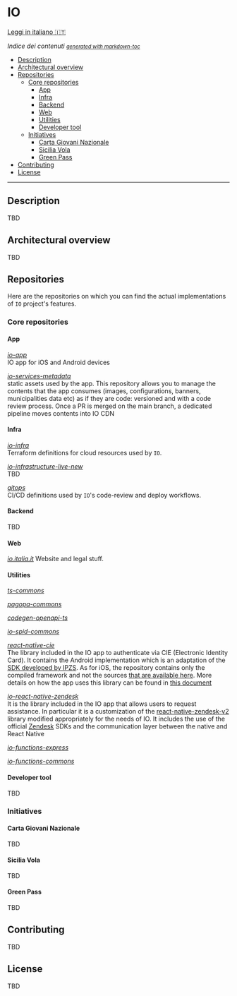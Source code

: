 # IO
[Leggi in italiano 🇮🇹](README.md)

*Indice dei contenuti* <small><i><a href='http://ecotrust-canada.github.io/markdown-toc/'>generated with markdown-toc</a></i></small>
- [Description](#description)
- [Architectural overview](#architectural-overview)
- [Repositories](#repositories)
  * [Core repositories](#core-repositories)
    + [App](#app)
    + [Infra](#infra)
    + [Backend](#backend)
    + [Web](#web)
    + [Utilities](#utilities)
    + [Developer tool](#developer-tool)
  * [Initiatives](#iniziatives)
    + [Carta Giovani Nazionale](#carta-giovani-nazionale)
    + [Sicilia Vola](#sicilia-vola)
    + [Green Pass](#green-pass)
- [Contributing](#contributing)
- [License](#license)


----

## Description
TBD
## Architectural overview
TBD

## Repositories
Here are the repositories on which you can find the actual implementations of `IO` project's features.


### Core repositories
#### App
*[io-app](https://github.com/pagopa/io-app)* <br/>IO app for iOS and Android devices

*[io-services-metadata](https://github.com/pagopa/io-services-metadata)* <br/>
static assets used by the app.
This repository allows you to manage the contents that the app consumes (images, configurations, banners, municipalities data etc)
as if they are code: versioned and with a code review process. Once a PR is merged on the main branch, a dedicated pipeline
moves contents into IO CDN

#### Infra
*[io-infra](https://github.com/pagopa/io-infra)* <br/>Terraform definitions for cloud resources used by `IO`.

*[io-infrastructure-live-new](https://github.com/pagopa/io-infrastructure-live-new)* <br/> TBD

*[gitops](https://github.com/pagopa/gitops)* <br/>CI/CD definitions used by `IO`'s code-review and deploy workflows.
#### Backend
TBD

#### Web
*[io.italia.it](https://github.com/pagopa/io-infra)* Website and legal stuff.

#### Utilities
*[ts-commons](https://github.com/pagopa/ts-commons)*

*[pagopa-commons](https://github.com/pagopa/pagopa-commons)*

*[codegen-openapi-ts](https://github.com/pagopa/codegen-openapi-ts)*

*[io-spid-commons](https://github.com/pagopa/io-spid-commons)*

*[react-native-cie](https://github.com/pagopa/io-cie-sdk)* <br/>
The library included in the IO app to authenticate via CIE (Electronic Identity Card). It contains the Android implementation which is an adaptation of the [SDK developed by IPZS](https://github.com/italia/cieid-android-sdk). 
As for iOS, the repository contains only the compiled framework and not the sources [that are available here](https://github.com/pagopa/io-cie-ios-sdk). More details on how the app uses this library can be found in [this document](https://github.com/pagopa/io/blob/add-io-app-repo/assets/docs/io-app-cie.pdf)

*[io-react-native-zendesk](https://github.com/pagopa/io-react-native-zendesk)* <br/>
It is the library included in the IO app that allows users to request assistance. 
In particular it is a customization of the [react-native-zendesk-v2](https://github.com/Saranshmalik/react-native-zendesk) library modified appropriately for the needs of IO. 
It includes the use of the official [Zendesk](https://www.zendesk.com/) SDKs and the communication layer between the native and React Native

*[io-functions-express](https://github.com/pagopa/io-functions-express)*

*[io-functions-commons](https://github.com/pagopa/io-functions-commons)*

#### Developer tool
TBD

### Initiatives

#### Carta Giovani Nazionale
TBD
#### Sicilia Vola
TBD
#### Green Pass
TBD

## Contributing
TBD

## License
TBD